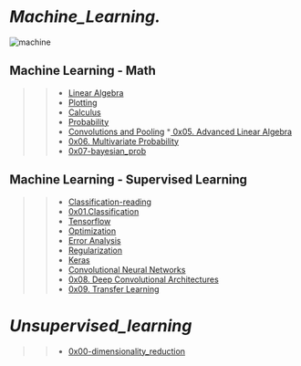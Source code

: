 # *_Machine_Learning._*

![machine](https://user-images.githubusercontent.com/85587286/183440903-f0eacfba-0224-47ac-b393-e4f19d4d82d7.gif)

## Machine Learning - Math
 
>> * [Linear Algebra](https://github.com/elkinguerrero007/holbertonschool-machine_learning/tree/main/math/0x00-linear_algebra)
>> * [Plotting](https://github.com/elkinguerrero007/holbertonschool-machine_learning/tree/main/math/0x01-plotting)
>> * [Calculus](https://github.com/elkinguerrero007/holbertonschool-machine_learning/tree/main/math/0x02-calculus)
>> * [Probability](https://github.com/elkinguerrero007/holbertonschool-machine_learning/tree/main/math/0x03-probability)
>> * [Convolutions and Pooling](https://github.com/elkinguerrero007/holbertonschool-machine_learning/tree/main/math/0x04-convolutions_and_pooling)
>> *[ 0x05. Advanced Linear Algebra](https://github.com/elkinguerrero007/holbertonschool-machine_learning/tree/main/math/0x05-advanced_linear_algebra)
>> * [0x06. Multivariate Probability](https://github.com/elkinguerrero007/holbertonschool-machine_learning/tree/main/math)
>> * [0x07-bayesian_prob](https://github.com/elkinguerrero007/holbertonschool-machine_learning/tree/main/math/0x07-bayesian_prob)



## Machine Learning - Supervised Learning 

>> * [Classification-reading](https://github.com/elkinguerrero007/holbertonschool-machine_learning/tree/main/supervised_learning/0x01-classification)
>> * [0x01.Classification](https://github.com/elkinguerrero007/holbertonschool-machine_learning/tree/main/supervised_learning/0x01-classification)
>> * [Tensorflow](https://github.com/elkinguerrero007/holbertonschool-machine_learning/tree/main/supervised_learning/0x02-tensorflow)
>> * [Optimization](https://github.com/elkinguerrero007/holbertonschool-machine_learning/tree/main/supervised_learning/0x03-optimization)
>> * [Error Analysis](https://github.com/elkinguerrero007/holbertonschool-machine_learning/tree/main/supervised_learning/0x04-error_analysis)
>> * [Regularization](https://github.com/elkinguerrero007/holbertonschool-machine_learning/tree/main/supervised_learning/0x05-regularization)
>> * [Keras](https://github.com/elkinguerrero007/holbertonschool-machine_learning/tree/main/supervised_learning/0x06-keras)
>> * [Convolutional Neural Networks](https://github.com/elkinguerrero007/holbertonschool-machine_learning/tree/main/supervised_learning/0x07-cnn)
>> * [ 0x08. Deep Convolutional Architectures](https://github.com/elkinguerrero007/holbertonschool-machine_learning/tree/main/supervised_learning/0x08-deep_cnns)
>> * [ 0x09. Transfer Learning](https://github.com/elkinguerrero007/holbertonschool-machine_learning/tree/main/supervised_learning/0x09-transfer_learning)

# *_Unsupervised_learning_*

>> * [0x00-dimensionality_reduction](https://github.com/elkinguerrero007/holbertonschool-machine_learning/tree/main/unsupervised_learning/0x00-dimensionality_reduction)
